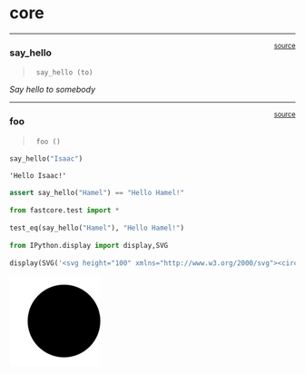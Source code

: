 # core


<!-- WARNING: THIS FILE WAS AUTOGENERATED! DO NOT EDIT! -->

------------------------------------------------------------------------

<a
href="https://github.com/frankausberlin/nbdevhelloworld/blob/main/nbdevhelloworld/core.py#L9"
target="_blank" style="float:right; font-size:smaller">source</a>

### say_hello

>      say_hello (to)

*Say hello to somebody*

------------------------------------------------------------------------

<a
href="https://github.com/frankausberlin/nbdevhelloworld/blob/main/nbdevhelloworld/core.py#L14"
target="_blank" style="float:right; font-size:smaller">source</a>

### foo

>      foo ()

``` python
say_hello("Isaac")
```

    'Hello Isaac!'

``` python
assert say_hello("Hamel") == "Hello Hamel!"
```

``` python
from fastcore.test import *
```

``` python
test_eq(say_hello("Hamel"), "Hello Hamel!")
```

``` python
from IPython.display import display,SVG
```

``` python
display(SVG('<svg height="100" xmlns="http://www.w3.org/2000/svg"><circle cx="50" cy="50" r="40"/></svg>'))
```

![](00_core_files/figure-commonmark/cell-9-output-1.svg)
